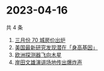 # 2023-04-16

共 4 条

<!-- BEGIN ZHIHUSEARCH -->
<!-- 最后更新时间 Sun Apr 16 2023 09:01:38 GMT+0800 (China Standard Time) -->
1. [三月份 70 城房价出炉](https://www.zhihu.com/search?q=三月份%2070%20城房价出炉)
1. [美国最新研究发现潜在「身高基因」](https://www.zhihu.com/search?q=美国最新研究发现潜在「身高基因」)
1. [欧洲探测器飞向木星](https://www.zhihu.com/search?q=欧洲探测器飞向木星)
1. [岸田文雄演讲场地传出爆炸声](https://www.zhihu.com/search?q=岸田文雄演讲场地传出爆炸声)
<!-- END ZHIHUSEARCH -->
